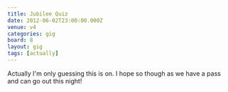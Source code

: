 ```yaml
---
title: Jubilee Quiz
date: 2012-06-02T23:00:00.000Z
venue: v4
categories: gig
board: 8
layout: gig
tags: [actually]
---
```

Actually I'm only guessing this is on. I hope so though as we have a pass and can go out this night!
